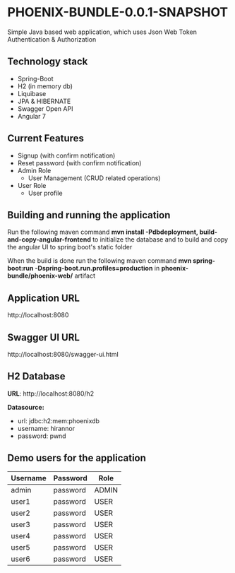 # PHOENIX-BUNDLE-0.0.1-SNAPSHOT

Simple Java based web application, which uses Json Web Token Authentication & Authorization
## Technology stack
- Spring-Boot
- H2 (in memory db)
- Liquibase
- JPA & HIBERNATE
- Swagger Open API
- Angular 7

## Current Features
- Signup (with confirm notification)
- Reset password (with confirm notification)
- Admin Role
    - User Management (CRUD related operations)
- User Role
    - User profile
    
## Building and running the application

Run the following maven command **mvn install -Pdbdeployment, build-and-copy-angular-frontend** to initialize the database and to build and copy the angular UI to spring boot's static folder

When the build is done run the following maven command **mvn spring-boot:run -Dspring-boot.run.profiles=production**
in **phoenix-bundle/phoenix-web/** artifact

## Application URL
http://localhost:8080

## Swagger UI URL
http://localhost:8080/swagger-ui.html

## H2 Database 
**URL**:  http://localhost:8080/h2

**Datasource:**
 - url: jdbc:h2:mem:phoenixdb
 - username: hirannor
 - password: pwnd


## Demo users for the application

| Username |  Password | Role  |
|----------|-----------|-------|
|  admin   | password  | ADMIN |
|  user1   | password  | USER  |
|  user2   | password  | USER  | 
|  user3   | password  | USER  |
|  user4   | password  | USER  | 
|  user5   | password  | USER  | 
|  user6   | password  | USER  | 
